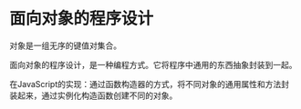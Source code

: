 # 面向对象的程序设计

对象是一组无序的键值对集合。

面向对象的程序设计，是一种编程方式。它将程序中通用的东西抽象封装到一起。

在JavaScript的实现：通过函数构造器的方式，将不同对象的通用属性和方法封装起来，通过实例化构造函数创建不同的对象。